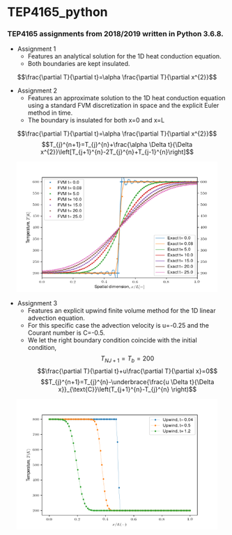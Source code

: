 # TEP4165_python #
### TEP4165 assignments from 2018/2019 written in Python 3.6.8. ###

* Assignment 1
   * Features an analytical solution for the 1D heat conduction equation.
   * Both boundaries are kept insulated.
   
$$\frac{\partial T}{\partial t}=\alpha \frac{\partial T}{\partial x^{2}}$$

                  
* Assignment 2
   * Features an approximate solution to the 1D heat conduction equation using a standard FVM discretization in space and the explicit Euler method in time.
   * The boundary is insulated for both x=0 and x=L

$$\frac{\partial T}{\partial t}=\alpha \frac{\partial T}{\partial x^{2}}$$
$$T_{j}^{n+1}=T_{j}^{n}+\frac{\alpha \Delta t}{\Delta x^{2}}\left[T_{j+1}^{n}-2T_{j}^{n}+T_{j-1}^{n}\right]$$


<p align="center">
  <img width="460" height="300" src="https://github.com/danielhalvorsen/TEP4165_python/blob/master/Figures/FVM_EXACT_HEATCONDUCTION.png">
</p>

* Assignment 3
    * Features an explicit upwind finite volume method for the 1D linear advection equation. 
    * For this specific case the advection velocity is u=-0.25 and the Courant number is C=-0.5.
    * We let the right boundary condition coincide with the initial condition, $$T_{NJ+1}=T_{b}=200$$
$$\frac{\partial T}{\partial t}+u\frac{\partial T}{\partial x}=0$$
$$T_{j}^{n+1}=T_{j}^{n}-\underbrace{\frac{u \Delta t}{\Delta x}}_{\text{C}}\left(T_{j+1}^{n}-T_{j}^{n}  \right)$$


<p align="center">
  <img width="460" height="300" src="https://github.com/danielhalvorsen/TEP4165_python/blob/master/Figures/expl_upwind_C-05.png">
</p>